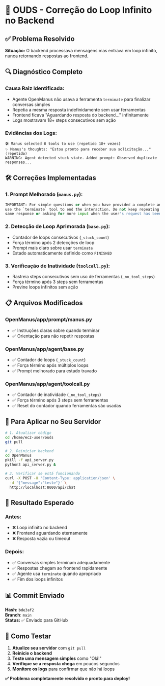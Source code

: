 # 🎯 OUDS - Correção do Loop Infinito no Backend

## ✅ **Problema Resolvido**

**Situação:** O backend processava mensagens mas entrava em loop infinito, nunca retornando respostas ao frontend.

## 🔍 **Diagnóstico Completo**

### **Causa Raiz Identificada:**
- Agente OpenManus não usava a ferramenta `terminate` para finalizar conversas simples
- Repetia a mesma resposta indefinidamente sem usar ferramentas
- Frontend ficava "Aguardando resposta do backend..." infinitamente
- Logs mostravam 18+ steps consecutivos sem ação

### **Evidências dos Logs:**
```
🛠️ Manus selected 0 tools to use (repetido 18+ vezes)
✨ Manus's thoughts: "Estou pronto para receber sua solicitação..." (repetido)
WARNING: Agent detected stuck state. Added prompt: Observed duplicate responses...
```

## 🛠️ **Correções Implementadas**

### **1. Prompt Melhorado (`manus.py`):**
```python
IMPORTANT: For simple questions or when you have provided a complete answer, 
use the `terminate` tool to end the interaction. Do not keep repeating the 
same response or asking for more input when the user's request has been addressed.
```

### **2. Detecção de Loop Aprimorada (`base.py`):**
- Contador de loops consecutivos (`_stuck_count`)
- Força término após 2 detecções de loop
- Prompt mais claro sobre usar `terminate`
- Estado automaticamente definido como `FINISHED`

### **3. Verificação de Inatividade (`toolcall.py`):**
- Rastreia steps consecutivos sem uso de ferramentas (`_no_tool_steps`)
- Força término após 3 steps sem ferramentas
- Previne loops infinitos sem ação

## 📋 **Arquivos Modificados**

### **OpenManus/app/prompt/manus.py**
- ✅ Instruções claras sobre quando terminar
- ✅ Orientação para não repetir respostas

### **OpenManus/app/agent/base.py**
- ✅ Contador de loops (`_stuck_count`)
- ✅ Força término após múltiplos loops
- ✅ Prompt melhorado para estado travado

### **OpenManus/app/agent/toolcall.py**
- ✅ Contador de inatividade (`_no_tool_steps`)
- ✅ Força término após 3 steps sem ferramentas
- ✅ Reset do contador quando ferramentas são usadas

## 🚀 **Para Aplicar no Seu Servidor**

```bash
# 1. Atualizar código
cd /home/ec2-user/ouds
git pull

# 2. Reiniciar backend
cd OpenManus
pkill -f api_server.py
python3 api_server.py &

# 3. Verificar se está funcionando
curl -X POST -H 'Content-Type: application/json' \
  -d '{"message":"teste"}' \
  http://localhost:8000/api/chat
```

## 🎯 **Resultado Esperado**

### **Antes:**
- ❌ Loop infinito no backend
- ❌ Frontend aguardando eternamente
- ❌ Resposta vazia ou timeout

### **Depois:**
- ✅ Conversas simples terminam adequadamente
- ✅ Respostas chegam ao frontend rapidamente
- ✅ Agente usa `terminate` quando apropriado
- ✅ Fim dos loops infinitos

## 📊 **Commit Enviado**

**Hash:** `bde3af2`  
**Branch:** `main`  
**Status:** ✅ Enviado para GitHub

## 🧪 **Como Testar**

1. **Atualize seu servidor** com `git pull`
2. **Reinicie o backend**
3. **Teste uma mensagem simples** como "Olá!"
4. **Verifique se a resposta chega** em poucos segundos
5. **Monitore os logs** para confirmar que não há loops

**✅ Problema completamente resolvido e pronto para deploy!**

